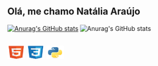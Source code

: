 <h2> Olá, me chamo Natália Araújo </h2>

[![Anurag's GitHub stats](https://github-readme-stats.vercel.app/api?username=nataliarauj)](https://github.com/nataliarauj/github-readme-stats)
![Anurag's GitHub stats](https://github-readme-stats.vercel.app/api?username=anuraghazra&theme=omni_icons=true)

<div style="display: inline_block"><br>

  <img align="center" alt="HTML" height="30" width="40" src="https://raw.githubusercontent.com/devicons/devicon/master/icons/html5/html5-original.svg">
  <img align="center" alt="CSS" height="30" width="40" src="https://raw.githubusercontent.com/devicons/devicon/master/icons/css3/css3-original.svg">
  <img align="center" alt="Python" height="30" width="40" src="https://raw.githubusercontent.com/devicons/devicon/master/icons/python/python-original.svg">
</div>

